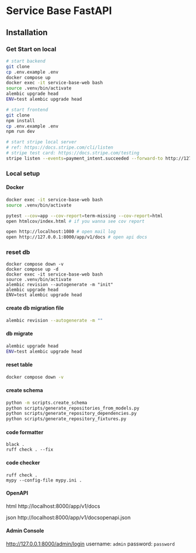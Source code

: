 # Service Base FastAPI

## Installation

### Get Start on local

```sh
# start backend
git clone
cp .env.example .env
docker compose up
docker exec -it service-base-web bash
source .venv/bin/activate
alembic upgrade head
ENV=test alembic upgrade head

# start frontend
git clone
npm install
cp .env.example .env
npm run dev

# start stripe local server
# ref: https://docs.stripe.com/cli/listen
# stripe test card: https://docs.stripe.com/testing
stripe listen --events=payment_intent.succeeded --forward-to http://127.0.0.1:8000/app/v1/payment-intents/webhook

```

### Local setup

#### Docker

```bash
docker exec -it service-base-web bash
source .venv/bin/activate

pytest --cov=app --cov-report=term-missing --cov-report=html
open htmlcov/index.html # if you wanna see cov report

open http://localhost:1080 # open mail log
open http://127.0.0.1:8000/app/v1/docs # open api docs
```

### reset db

```
docker compose down -v
docker compose up -d
docker exec -it service-base-web bash
source .venv/bin/activate
alembic revision --autogenerate -m "init"
alembic upgrade head
ENV=test alembic upgrade head
```

#### create db migration file

```bash
alembic revision --autogenerate -m ""
```

#### db migrate

```bash
alembic upgrade head
ENV=test alembic upgrade head
```

#### reset table

```bash
docker compose down -v
```

#### create schema

```bash
python -m scripts.create_schema
python scripts/generate_repositories_from_models.py
python scripts/generate_repository_dependencies.py
python scripts/generate_repository_fixtures.py
```

#### code formatter

```
black .
ruff check . --fix
```

#### code checker

```
ruff check .
mypy --config-file mypy.ini .
```

#### OpenAPI

html
http://localhost:8000/app/v1/docs

json
http://localhost:8000/app/v1/docsopenapi.json

#### Admin Console

http://127.0.0.1:8000/admin/login
username: `admin`
password: `password`
